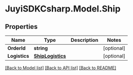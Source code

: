 
# JuyiSDKCsharp.Model.Ship

## Properties

Name | Type | Description | Notes
------------ | ------------- | ------------- | -------------
**OrderId** | **string** |  | [optional] 
**Logistics** | [**ShipLogistics**](ShipLogistics.md) |  | [optional] 

[[Back to Model list]](../README.md#documentation-for-models)
[[Back to API list]](../README.md#documentation-for-api-endpoints)
[[Back to README]](../README.md)

